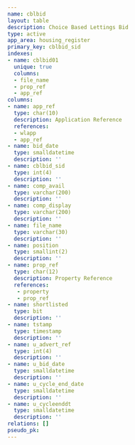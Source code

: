 ```yaml
---
name: cblbid
layout: table
description: Choice Based Lettings Bid
type: active
app_area: housing_register
primary_key: cblbid_sid
indexes:
- name: cblbid01
  unique: true
  columns:
  - file_name
  - prop_ref
  - app_ref
columns:
- name: app_ref
  type: char(10)
  description: Application Reference
  references:
  - wlapp
  - app_ref
- name: bid_date
  type: smalldatetime
  description: ''
- name: cblbid_sid
  type: int(4)
  description: ''
- name: comp_avail
  type: varchar(200)
  description: ''
- name: comp_display
  type: varchar(200)
  description: ''
- name: file_name
  type: varchar(30)
  description: ''
- name: position
  type: smallint(2)
  description: ''
- name: prop_ref
  type: char(12)
  description: Property Reference
  references:
   - property
   - prop_ref
- name: shortlisted
  type: bit
  description: ''
- name: tstamp
  type: timestamp
  description: ''
- name: u_advert_ref
  type: int(4)
  description: ''
- name: u_bid_date
  type: smalldatetime
  description: ''
- name: u_cycle_end_date
  type: smalldatetime
  description: ''
- name: u_cycleenddt
  type: smalldatetime
  description: ''
relations: []
pseudo_pk: 
---
```


